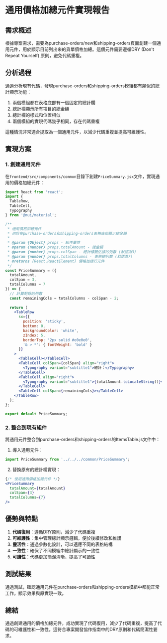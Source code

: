 # 通用價格加總元件實現報告

## 需求概述

根據專案需求，需要為purchase-orders/new和shipping-orders頁面創建一個通用元件，用於顯示目前列出來的貨單價格加總。這個元件需要遵循DRY (Don't Repeat Yourself) 原則，避免代碼重複。

## 分析過程

通過分析現有代碼，發現purchase-orders和shipping-orders模組都有類似的總計顯示功能：

1. 兩個模組都在表格底部有一個固定的總計欄
2. 總計欄顯示所有項目的總金額
3. 總計欄的樣式和位置相似
4. 兩個模組的實現代碼幾乎相同，存在代碼重複

這種情況非常適合提取為一個通用元件，以減少代碼重複並提高可維護性。

## 實現方案

### 1. 創建通用元件

在`frontend/src/components/common`目錄下創建`PriceSummary.jsx`文件，實現通用的價格加總元件：

```jsx
import React from 'react';
import { 
  TableRow,
  TableCell,
  Typography
} from '@mui/material';

/**
 * 通用價格加總元件
 * 用於在purchase-orders和shipping-orders表格底部顯示總金額
 * 
 * @param {Object} props - 組件屬性
 * @param {number} props.totalAmount - 總金額
 * @param {number} props.colSpan - 總計標籤佔據的列數 (默認為3)
 * @param {number} props.totalColumns - 表格總列數 (默認為7)
 * @returns {React.ReactElement} 價格加總行元件
 */
const PriceSummary = ({
  totalAmount,
  colSpan = 3,
  totalColumns = 7
}) => {
  // 計算剩餘的列數
  const remainingCols = totalColumns - colSpan - 2;
  
  return (
    <TableRow
      sx={{
        position: 'sticky',
        bottom: 0,
        backgroundColor: 'white',
        zIndex: 5,
        borderTop: '2px solid #e0e0e0',
        '& > *': { fontWeight: 'bold' }
      }}
    >
      <TableCell></TableCell>
      <TableCell colSpan={colSpan} align="right">
        <Typography variant="subtitle1">總計：</Typography>
      </TableCell>
      <TableCell align="right">
        <Typography variant="subtitle1">{totalAmount.toLocaleString()}</Typography>
      </TableCell>
      <TableCell colSpan={remainingCols}></TableCell>
    </TableRow>
  );
};

export default PriceSummary;
```

### 2. 整合到現有組件

將通用元件整合到purchase-orders和shipping-orders的ItemsTable.js文件中：

1. 導入通用元件：
```jsx
import PriceSummary from '../../../common/PriceSummary';
```

2. 替換原有的總計欄實現：
```jsx
{/* 使用通用價格加總元件 */}
<PriceSummary 
  totalAmount={totalAmount} 
  colSpan={3} 
  totalColumns={7} 
/>
```

## 優勢與特點

1. **代碼復用**：遵循DRY原則，減少了代碼重複
2. **可維護性**：集中管理總計顯示邏輯，便於後續修改和維護
3. **靈活性**：通過參數化設計，可以適應不同的表格結構
4. **一致性**：確保了不同模組中總計顯示的一致性
5. **可讀性**：代碼更加簡潔清晰，提高了可讀性

## 測試結果

通過測試，確認通用元件在purchase-orders和shipping-orders模組中都能正常工作，顯示效果與原實現一致。

## 總結

通過創建通用的價格加總元件，成功實現了代碼復用，減少了代碼重複，提高了代碼的可維護性和一致性。這符合專案開發協作指南中的DRY原則和代碼簡潔性要求。
